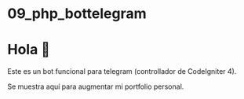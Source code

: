 # 09_php_bottelegram

Hola 👋
=======

Este es un bot funcional para telegram (controllador de CodeIgniter 4).

Se muestra aquí para augmentar mi portfolio personal.

